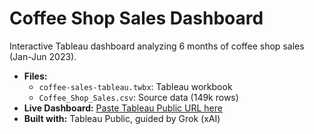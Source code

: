 # Coffee Shop Sales Dashboard
Interactive Tableau dashboard analyzing 6 months of coffee shop sales (Jan-Jun 2023).

- **Files:**
  - `coffee-sales-tableau.twbx`: Tableau workbook
  - `Coffee_Shop_Sales.csv`: Source data (149k rows)
- **Live Dashboard:** [Paste Tableau Public URL here](#)
- **Built with:** Tableau Public, guided by Grok (xAI)
